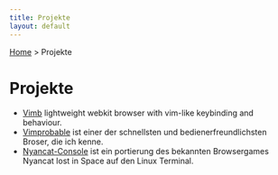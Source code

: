 ```yaml
---
title: Projekte
layout: default
---
```

[Home](/) > Projekte

# Projekte

- [Vimb][] lightweight webkit browser with vim-like keybinding and behaviour.
- [Vimprobable][] ist einer der schnellsten und bedienerfreundlichsten Broser,
  die ich kenne.
- [Nyancat-Console][NCC] ist ein portierung des bekannten Browsergames Nyancat
  lost in Space auf den Linux Terminal.

[dwb]:         http://portix.bitbucket.org/dwb/
[vimb]:        http://fanglingsu.github.io/vimb/ "Vimb - Vim-like webkit browser"
[vimprobable]: vimprobable.html
[ncc]:         nyancat-console.html "Nyancat for Console"
